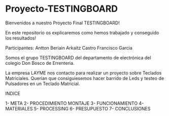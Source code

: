 # Proyecto-TESTINGBOARD
Bienvenidos a nuestro Proyecto Final TESTINGBOARD!

En este repositorio os explicaremos como hemos trabajado y conseguido los resultados!

Participantes:
Antton Beriain
Arkaitz Castro
Francisco Garcia

Somos el grupo TESTINGBOARD del departamento de electrónica del colegio Don Bosco de Errenteria.

La empresa LAYME nos contacto para realizar un proyecto sobre Teclados Matriciales. Querian que consiguiesemos hacer barrido de Leds y testeo de Pulsadores en un Teclado Matricial.

INDICE

1- META
2- PROCEDIMIENTO MONTAJE
3- FUNCIONAMIENTO
4- MATERIALES
5- PROCESSING
6- PRESUPUESTO
7- CONCLUSIONES
